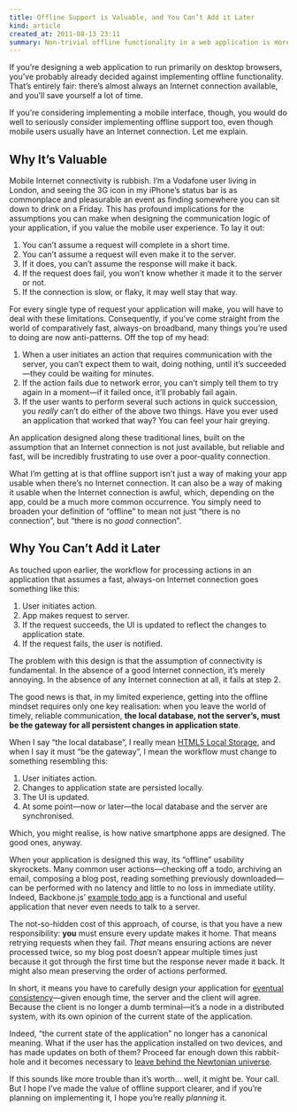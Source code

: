 ```yaml
---
title: Offline Support is Valuable, and You Can’t Add it Later
kind: article
created_at: 2011-08-13 23:11
summary: Non-trivial offline functionality in a web application is more valuable than you might have initially assumed, if you care about the user experience on mobile devices. It’s also not a feature you can easily add after you’ve already built a working product. It has a profound effect on how your app should be designed, and you have to plan for it from the outset if you don’t want to end up rewriting the bulk of your communication logic.
---
```


<!-- w: tf -->

If you’re designing a web application to run primarily on desktop browsers, you’ve probably already decided against implementing offline functionality. That’s entirely fair: there’s almost always an Internet connection available, and you’ll save yourself a lot of time.

If you’re considering implementing a mobile interface, though, you would do well to seriously consider implementing offline support too, even though mobile users usually have an Internet connection. Let me explain.

Why It’s Valuable
-----------------

Mobile Internet connectivity is rubbish. I’m a Vodafone user living in London, and seeing the 3G icon in my iPhone’s status bar is as commonplace and pleasurable an event as finding somewhere you can sit down to drink on a Friday. This has profound implications for the assumptions you can make when designing the communication logic of your application, if you value the mobile user experience. To lay it out:

1. You can’t assume a request will complete in a short time.
2. You can’t assume a request will even make it to the server.
3. If it does, you can’t assume the response will make it back.
4. If the request does fail, you won’t know whether it made it to the server or not.
5. If the connection is slow, or flaky, it may well stay that way.

For every single type of request your application will make, you will have to deal with these limitations. Consequently, if you’ve come straight from the world of comparatively fast, always-on broadband, many things you’re used to doing are now anti-patterns. Off the top of my head:

1. When a user initiates an action that requires communication with the server, you can’t expect them to wait, doing nothing, until it’s succeeded—they could be waiting for minutes.
2. If the action fails due to network error, you can’t simply tell them to try again in a moment—if it failed once, it’ll probably fail again.
3. If the user wants to perform several such actions in quick succession, you _really_ can’t do either of the above two things. Have you ever used an application that worked that way? You can feel your hair greying.

An application designed along these traditional lines, built on the assumption that an Internet connection is not just available, but reliable and fast, will be incredibly frustrating to use over a poor-quality connection.

What I’m getting at is that offline support isn’t just a way of making your app usable when there’s no Internet connection. It can also be a way of making it usable when the Internet connection is awful, which, depending on the app, could be a much more common occurrence. You simply need to broaden your definition of “offline” to mean not just “there is no connection”, but “there is no _good_ connection”.

Why You Can’t Add it Later
--------------------------

As touched upon earlier, the workflow for processing actions in an application that assumes a fast, always-on Internet connection goes something like this:

1. User initiates action.
2. App makes request to server.
3. If the request succeeds, the UI is updated to reflect the changes to application state.
4. If the request fails, the user is notified.

The problem with this design is that the assumption of connectivity is fundamental. In the absence of a good Internet connection, it’s merely annoying. In the absence of any Internet connection at all, it fails at step 2.

The good news is that, in my limited experience, getting into the offline mindset requires only one key realisation: when you leave the world of timely, reliable communication, **the local database, not the server’s, must be the gateway for all persistent changes in application state**.

When I say “the local database”, I really mean [HTML5 Local Storage][local-storage], and when I say it must “be the gateway”, I mean the workflow must change to something resembling this:

1. User initiates action.
2. Changes to application state are persisted locally.
3. The UI is updated.
4. At some point—now or later—the local database and the server are synchronised.

Which, you might realise, is how native smartphone apps are designed. The good ones, anyway.

When your application is designed this way, its “offline” usability skyrockets. Many common user actions—checking off a todo, archiving an email, composing a blog post, reading something previously downloaded—can be performed with no latency and little to no loss in immediate utility. Indeed, Backbone.js’ [example todo app][backbone-todo] is a functional and useful application that never even needs to talk to a server.

The not-so-hidden cost of this approach, of course, is that you have a new responsibility: **you** must ensure every update makes it home. That means retrying requests when they fail. _That_ means ensuring actions are never processed twice, so my blog post doesn’t appear multiple times just because it got through the first time but the response never made it back. It might also mean preserving the order of actions performed.

In short, it means you have to carefully design your application for [eventual consistency][eventual-consistency]—given enough time, the server and the client will agree. Because the client is no longer a dumb terminal—it’s a node in a distributed system, with its own opinion of the current state of the application.

Indeed, “the current state of the application” no longer has a canonical meaning. What if the user has the application installed on two devices, and has made updates on both of them? Proceed far enough down this rabbit-hole and it becomes necessary to [leave behind the Newtonian universe][relativity].

If this sounds like more trouble than it’s worth... well, it might be. Your call. But I hope I’ve made the value of offline support clearer, and if you’re planning on implementing it, I hope you’re really _planning_ it.

[local-storage]: http://diveintohtml5.org/storage.html
[backbone-todo]: http://backbonejs.org/examples/todos/index.html
[eventual-consistency]: http://en.wikipedia.org/wiki/Eventual_consistency
[relativity]: http://afeinberg.github.com/2011/06/17/replication-atomicity-and-order-in-distributed-systems.html
